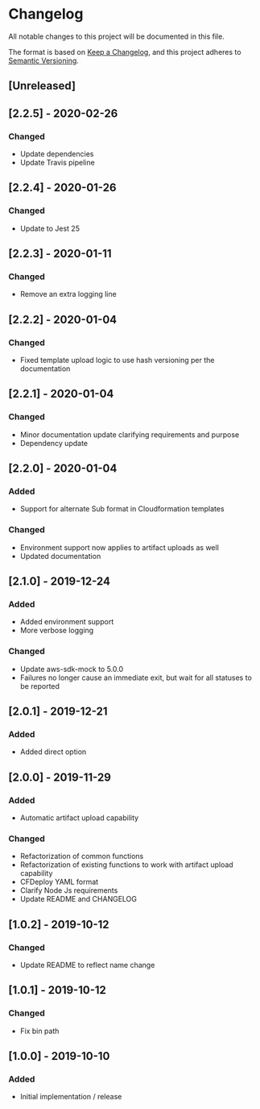# Changelog
All notable changes to this project will be documented in this file.

The format is based on [Keep a Changelog](https://keepachangelog.com/en/1.0.0/),
and this project adheres to [Semantic Versioning](https://semver.org/spec/v2.0.0.html).

## [Unreleased]

## [2.2.5] - 2020-02-26
### Changed
- Update dependencies
- Update Travis pipeline

## [2.2.4] - 2020-01-26
### Changed
- Update to Jest 25

## [2.2.3] - 2020-01-11
### Changed
- Remove an extra logging line

## [2.2.2] - 2020-01-04
### Changed
- Fixed template upload logic to use hash versioning per the documentation

## [2.2.1] - 2020-01-04
### Changed
- Minor documentation update clarifying requirements and purpose
- Dependency update

## [2.2.0] - 2020-01-04
### Added
- Support for alternate Sub format in Cloudformation templates
### Changed
- Environment support now applies to artifact uploads as well
- Updated documentation

## [2.1.0] - 2019-12-24
### Added
- Added environment support
- More verbose logging
### Changed
- Update aws-sdk-mock to 5.0.0
- Failures no longer cause an immediate exit, but wait for all statuses to be reported

## [2.0.1] - 2019-12-21
### Added
- Added direct option

## [2.0.0] - 2019-11-29
### Added
- Automatic artifact upload capability
### Changed
- Refactorization of common functions
- Refactorization of existing functions to work with artifact upload capability
- CFDeploy YAML format
- Clarify Node Js requirements
- Update README and CHANGELOG

## [1.0.2] - 2019-10-12
### Changed
- Update README to reflect name change

## [1.0.1] - 2019-10-12
### Changed
- Fix bin path

## [1.0.0] - 2019-10-10
### Added
- Initial implementation / release
